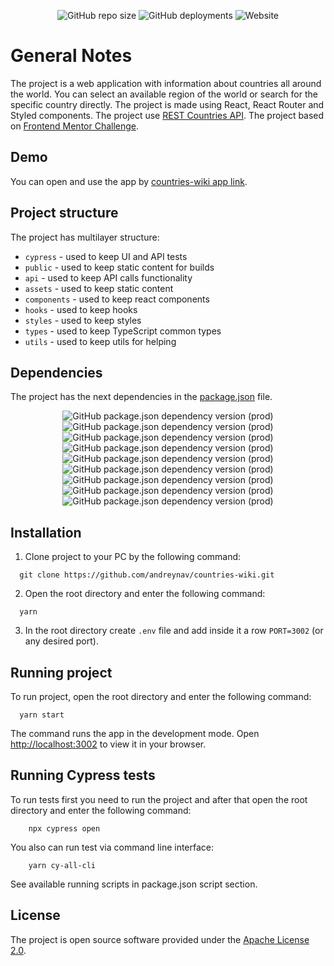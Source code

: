 <div align="center">

![GitHub repo size](https://img.shields.io/github/repo-size/andreynav/countries-wiki?style=for-the-badge)
![GitHub deployments](https://img.shields.io/github/deployments/andreynav/countries-wiki/Production%20%E2%80%93%20countries-wiki-prod?label=vercel%20deployment&style=for-the-badge)
![Website](https://img.shields.io/website?label=countries%20wiki&style=for-the-badge&url=https%3A%2F%2Fcountries-wiki-prod.vercel.app%2F)

</div>

# General Notes

The project is a web application with information about countries all around the world. You can select an available region of the world or search for the specific country directly. The project is made using React, React Router and Styled components. 
The project use [REST Countries API](https://restcountries.com/).
The project based on [Frontend Mentor Challenge](https://www.frontendmentor.io/challenges/rest-countries-api-with-color-theme-switcher-5cacc469fec04111f7b848ca). 


## Demo

You can open and use the app by [countries-wiki app link](https://countries-wiki-prod.vercel.app/).

## Project structure

The project has multilayer structure:

- `cypress` - used to keep UI and API tests
- `public` - used to keep static content for builds
- `api` - used to keep API calls functionality
- `assets` - used to keep static content
- `components` - used to keep react components
- `hooks` - used to keep hooks
- `styles` - used to keep styles
- `types` - used to keep TypeScript common types
- `utils` - used to keep utils for helping

## Dependencies

The project has the next dependencies in the [package.json](package.json) file.

<div align="center">

![GitHub package.json dependency version (prod)](https://img.shields.io/github/package-json/dependency-version/andreynav/countries-wiki/react?style=for-the-badge)
![GitHub package.json dependency version (prod)](https://img.shields.io/github/package-json/dependency-version/andreynav/countries-wiki/axios?style=for-the-badge)
![GitHub package.json dependency version (prod)](https://img.shields.io/github/package-json/dependency-version/andreynav/countries-wiki/react-router-dom?style=for-the-badge)
![GitHub package.json dependency version (prod)](https://img.shields.io/github/package-json/dependency-version/andreynav/countries-wiki/react-icons?style=for-the-badge)
![GitHub package.json dependency version (prod)](https://img.shields.io/github/package-json/dependency-version/andreynav/countries-wiki/react-select?style=for-the-badge)
![GitHub package.json dependency version (prod)](https://img.shields.io/github/package-json/dependency-version/andreynav/countries-wiki/styled-components?style=for-the-badge)
![GitHub package.json dependency version (prod)](https://img.shields.io/github/package-json/dependency-version/andreynav/countries-wiki/typescript?style=for-the-badge)
![GitHub package.json dependency version (prod)](https://img.shields.io/github/package-json/dependency-version/andreynav/countries-wiki/intro.js-react?style=for-the-badge)
![GitHub package.json dependency version (prod)](https://img.shields.io/github/package-json/dependency-version/andreynav/countries-wiki/dev/cypress?style=for-the-badge)


</div>

## Installation

1. Clone project to your PC by the following command:

```console
  git clone https://github.com/andreynav/countries-wiki.git
```

2. Open the root directory and enter the following command:

```console
  yarn
```

3. In the root directory create `.env` file and add inside it a row `PORT=3002` (or any desired port).


## Running project

To run project, open the root directory and enter the following command:

```console
  yarn start
```

The command runs the app in the development mode.
Open [http://localhost:3002](http://localhost:3002) to view it in your browser.

## Running Cypress tests

To run tests first you need to run the project and after that open the root directory and enter the following command:

```console
    npx cypress open 
```

You also can run test via command line interface:

```console
    yarn cy-all-cli
```

See available running scripts in package.json script section.

## License

The project is open source software provided under the [Apache License 2.0](LICENSE.md).
